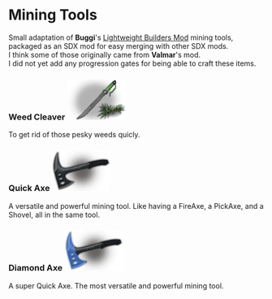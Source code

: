 <!--Read this in github to have all the visuals and formatting: https://github.com/manux32/7dtdSdxMods/tree/master/Manux_MiningTools-->
# Mining Tools
Small adaptation of **Buggi**'s [Lightweight Builders Mod](https://7daystodie.com/forums/showthread.php?84086-Lightweight-Builders-Mod) mining tools, packaged as an SDX mod for easy merging with other SDX mods.  
I think some of those originally came from **Valmar**'s mod.  
I did not yet add any progression gates for being able to craft these items.

### Weed Cleaver ![wc](Icons/weedCleaver.png)
To get rid of those pesky weeds quicly.

### Quick Axe ![qa](Icons/quickaxe.png)
A versatile and powerful mining tool. Like having a FireAxe, a PickAxe, and a Shovel, all in the same tool.

### Diamond Axe ![da](Icons/diamondaxe.png)
A super Quick Axe. The most versatile and powerful mining tool.
